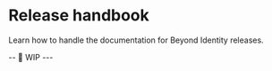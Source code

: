 # Release handbook

Learn how to handle the documentation for Beyond Identity releases.

-- 🚧 WIP ---
